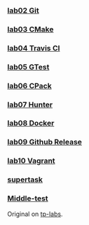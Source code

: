 
### [lab02 Git](https://github.com/puchkovki/lab02-Git)
### [lab03 CMake](https://github.com/puchkovki/lab03-CMake)
### [lab04 Travis CI](https://github.com/puchkovki/lab04-Travis-CI)
### [lab05 GTest](https://github.com/puchkovki/lab05-GTest)
### [lab06 CPack](https://github.com/puchkovki/lab06-CPack)
### [lab07 Hunter](https://github.com/puchkovki/lab07-Hunter)
### [lab08 Docker](https://github.com/puchkovki/lab08-Docker)
### [lab09 Github Release](https://github.com/puchkovki/lab09-Github-Release)
### [lab10 Vagrant](https://github.com/puchkovki/lab10-Vagrant)
### [supertask](https://github.com/puchkovki/supertask)
### [Middle-test](https://github.com/puchkovki/Middle-test)

Original on [tp-labs](https://github.com/tp-labs).